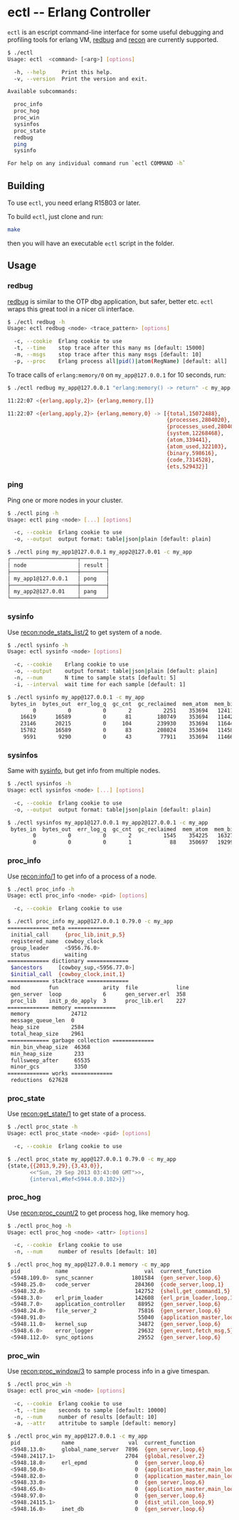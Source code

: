 ectl -- Erlang Controller
=================

`ectl` is an escript command-line interface for some useful debugging and profiling tools for erlang VM, [redbug](https://github.com/massemanet/redbug) and [recon](https://github.com/ferd/recon) are currently supported.

```bash
$ ./ectl
Usage: ectl  <command> [<arg>] [options]

  -h, --help     Print this help.
  -v, --version  Print the version and exit.

Available subcommands:

  proc_info
  proc_hog
  proc_win
  sysinfos
  proc_state
  redbug
  ping
  sysinfo

For help on any individual command run `ectl COMMAND -h`
```

## Building

To use `ectl`, you need erlang R15B03 or later.

To build `ectl`, just clone and run:

```bash
make
```

then you will have an executable `ectl` script in the folder.

## Usage

### redbug

[redbug](https://github.com/massemanet/redbug) is similar to the OTP dbg application, but safer, better etc. `ectl` wraps this great tool in a nicer cli interface.

```bash
$ ./ectl redbug -h
Usage: ectl redbug <node> <trace_pattern> [options]

  -c, --cookie  Erlang cookie to use
  -t, --time    stop trace after this many ms [default: 15000]
  -m, --msgs    stop trace after this many msgs [default: 10]
  -p, --proc    Erlang process all|pid()|atom(RegName) [default: all]
```

To trace calls of `erlang:memory/0` on `my_app@127.0.0.1` for 10 seconds, run:

```bash
$ ./ectl redbug my_app@127.0.0.1 "erlang:memory() -> return" -c my_app

11:22:07 <{erlang,apply,2}> {erlang,memory,[]}

11:22:07 <{erlang,apply,2}> {erlang,memory,0} -> [{total,15072488},
                                                  {processes,2804020},
                                                  {processes_used,2804020},
                                                  {system,12268468},
                                                  {atom,339441},
                                                  {atom_used,322103},
                                                  {binary,598616},
                                                  {code,7314528},
                                                  {ets,529432}]
```

### ping

Ping one or more nodes in your cluster.

```bash
$ ./ectl ping -h
Usage: ectl ping <node> [...] [options]

  -c, --cookie  Erlang cookie to use
  -o, --output  output format: table|json|plain [default: plain]
```

```bash
$ ./ectl ping my_app1@127.0.0.1 my_app2@127.0.01 -c my_app
┌─────────────────────┬────────┐
│ node                │ result │
├─────────────────────┼────────┤
│ my_app1@127.0.0.1   │ pong   │
├─────────────────────┼────────┤
│ my_app2@127.0.01    │ pang   │
└─────────────────────┴────────┘
```

### sysinfo

Use [recon:node_stats_list/2](http://ferd.github.io/recon/recon.html#node_stats_list-2) to get system of a node.

```bash
$ ./ectl sysinfo -h
Usage: ectl sysinfo <node> [options]

  -c, --cookie    Erlang cookie to use
  -o, --output    output format: table|json|plain [default: plain]
  -n, --num       N time to sample stats [default: 5]
  -i, --interval  wait time for each sample [default: 1]
```

```bash
$ ./ectl sysinfo my_app@127.0.0.1 -c my_app
 bytes_in  bytes_out  err_log_q  gc_cnt  gc_reclaimed  mem_atom  mem_bin  mem_ets  mem_procs  mem_total  proc_cnt   reds  runq
        0          0          0       2          2251    353694   124112   533288    2927706   14875648        91   5681     0
    16619      16589          0      81        180749    353694   114424   533288    2990802   14929096        90  63926     0
    23146      20215          0     104        239930    353694   116448   533288    3000946   14941240        90  94567     0
    15782      16589          0      83        208024    353694   114584   533288    3005842   14944296        90  66224     0
     9591       9290          0      43         77911    353694   114664   533288    2998714   14937008        90  36095     0
```

### sysinfos

Same with [sysinfo](#sysinfo), but get info from multiple nodes.

```bash
$ ./ectl sysinfos -h
Usage: ectl sysinfos <node> [...] [options]

  -c, --cookie  Erlang cookie to use
  -o, --output  output format: table|json|plain [default: plain]
```

```bash
$ ./ectl sysinfos my_app1@127.0.0.1 my_app2@127.0.0.1 -c my_app
 bytes_in  bytes_out  err_log_q  gc_cnt  gc_reclaimed  mem_atom  mem_bin  mem_ets  mem_procs  mem_total  proc_cnt  reds  runq
        0          0          0       2          1545    354225   163272   535208    3028214   15090232        92  5667     0
        0          0          0       1            88    350697   192992   789744    4538468   17817872       169   887     0
```

### proc_info

Use [recon:info/1](http://ferd.github.io/recon/recon.html#info-1) to get info of a process of a node.

```bash
$ ./ectl proc_info -h
Usage: ectl proc_info <node> <pid> [options]

  -c, --cookie  Erlang cookie to use

```

```bash
$ ./ectl proc_info my_app@127.0.0.1 0.79.0 -c my_app
============= meta =============
 initial_call     {proc_lib,init_p,5}
 registered_name  cowboy_clock
 group_leader     <5956.76.0>
 status           waiting
============= dictionary =============
 $ancestors     [cowboy_sup,<5956.77.0>]
 $initial_call  {cowboy_clock,init,1}
============= stacktrace =============
 mod         fun              arity  file            line
 gen_server  loop             6      gen_server.erl  358
 proc_lib    init_p_do_apply  3      proc_lib.erl    227
============= memory =============
 memory             24712
 message_queue_len  0
 heap_size          2584
 total_heap_size    2961
============= garbage collection =============
 min_bin_vheap_size  46368
 min_heap_size       233
 fullsweep_after     65535
 minor_gcs           3350
============= works =============
 reductions  627628
```

### proc_state

Use [recon:get_state/1](http://ferd.github.io/recon/recon.html#get_state-1) to get state of a process.

```bash
$ ./ectl proc_state -h
Usage: ectl proc_state <node> <pid> [options]

  -c, --cookie  Erlang cookie to use

```

```bash
$ ./ectl proc_state my_app@127.0.0.1 0.79.0 -c my_app
{state,{{2013,9,29},{3,43,0}},
       <<"Sun, 29 Sep 2013 03:43:00 GMT">>,
       {interval,#Ref<5944.0.0.102>}}
```

### proc_hog

Use [recon:proc_count/2](http://ferd.github.io/recon/recon.html#proc_count-2) to get process hog, like memory hog.

```bash
$ ./ectl proc_hog -h
Usage: ectl proc_hog <node> <attr> [options]

  -c, --cookie  Erlang cookie to use
  -n, --num     number of results [default: 10]

```

```bash
$ ./ectl proc_hog my_app@127.0.0.1 memory -c my_app
 pid           name                        val  current_function                initial_call
 <5948.109.0>  sync_scanner            1801584  {gen_server,loop,6}             {proc_lib,init_p,5}
 <5948.25.0>   code_server              284360  {code_server,loop,1}            {erlang,apply,2}
 <5948.32.0>                            142752  {shell,get_command1,5}          {erlang,apply,2}
 <5948.3.0>    erl_prim_loader          142608  {erl_prim_loader,loop,3}        {erlang,apply,2}
 <5948.7.0>    application_controller    88952  {gen_server,loop,6}             {erlang,apply,2}
 <5948.24.0>   file_server_2             75816  {gen_server,loop,6}             {proc_lib,init_p,5}
 <5948.91.0>                             55040  {application_master,loop_it,4}  {application_master,start_it,4}
 <5948.11.0>   kernel_sup                34872  {gen_server,loop,6}             {proc_lib,init_p,5}
 <5948.6.0>    error_logger              29632  {gen_event,fetch_msg,5}         {proc_lib,init_p,5}
 <5948.112.0>  sync_options              29552  {gen_server,loop,6}             {proc_lib,init_p,5}
```

### proc_win

Use [recon:proc_window/3](http://ferd.github.io/recon/recon.html#proc_window-3) to sample process info in a give timespan.

```bash
$ ./ectl proc_win -h
Usage: ectl proc_win <node> [options]

  -c, --cookie  Erlang cookie to use
  -t, --time    seconds to sample [default: 10000]
  -n, --num     number of results [default: 10]
  -a, --attr    attritube to sample [default: memory]

```

```bash
$ ./ectl proc_win my_app@127.0.0.1 -c my_app
 pid             name                 val  current_function                  initial_call
 <5948.13.0>     global_name_server  7896  {gen_server,loop,6}               {proc_lib,init_p,5}
 <5948.24117.1>                      2704  {global,resolver,2}               {erlang,apply,2}
 <5948.18.0>     erl_epmd               0  {gen_server,loop,6}               {proc_lib,init_p,5}
 <5948.50.0>                            0  {application_master,main_loop,2}  {proc_lib,init_p,5}
 <5948.82.0>                            0  {application_master,main_loop,2}  {proc_lib,init_p,5}
 <5948.33.0>                            0  {gen_server,loop,6}               {proc_lib,init_p,5}
 <5948.65.0>                            0  {application_master,main_loop,2}  {proc_lib,init_p,5}
 <5948.97.0>                            0  {gen_server,loop,6}               {proc_lib,init_p,5}
 <5948.24115.1>                         0  {dist_util,con_loop,9}            {inet_tcp_dist,do_accept,6}
 <5948.16.0>     inet_db                0  {gen_server,loop,6}               {proc_lib,init_p,5}
```
